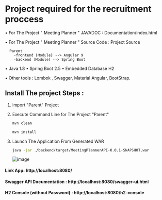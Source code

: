 # Project required for the recruitment proccess

• For The Project " Meeting Planner " JAVADOC : Documentation/index.html

• For The Project " Meeting Planner " Source Code : Project Source
    
      Parent 
        -frontend (Module) --> Angular 9
        -backend (Module) --> Spring Boot

• Java 1.8 • Spring Boot 2.5 • Embedded Database H2

• Other tools : Lombok , Swagger, Material Angular, BootStrap.

## Install The project Steps : 

1. Import "Parent" Project 
2. Execute Command Line for The Project "Parent"
   ```sh
   mvn clean
   ```
    ```sh
   mvn install
   ```
3. Launch The Application From Generated WAR
   ```sh
   java -jar ./backend/target/MeetingPlannerAPI-0.0.1-SNAPSHOT.war
   ```
   
   ![image](https://user-images.githubusercontent.com/23149214/123514748-b7acef80-d694-11eb-960b-4913c5930af8.png)


#### Link App: http://localhost:8080/ 
#### Swagger API Documentation : http://localhost:8080/swagger-ui.html 
#### H2 Console (without Password) : http://localhost:8080/h2-console

